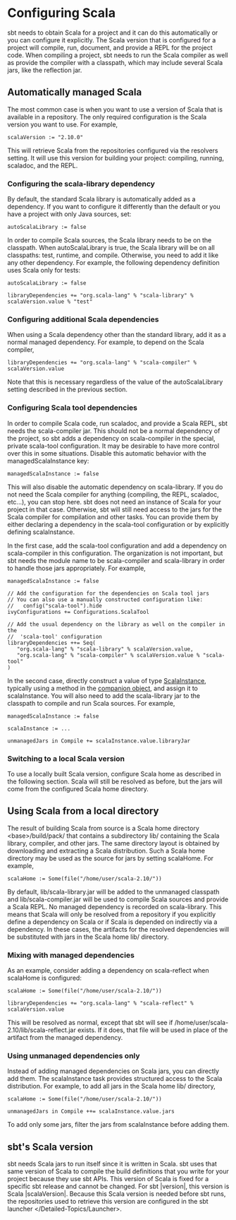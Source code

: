 Configuring Scala
=================

sbt needs to obtain Scala for a project and it can do this automatically
or you can configure it explicitly. The Scala version that is configured
for a project will compile, run, document, and provide a REPL for the
project code. When compiling a project, sbt needs to run the Scala
compiler as well as provide the compiler with a classpath, which may
include several Scala jars, like the reflection jar.

Automatically managed Scala
---------------------------

The most common case is when you want to use a version of Scala that is
available in a repository. The only required configuration is the Scala
version you want to use. For example,

    scalaVersion := "2.10.0"

This will retrieve Scala from the repositories configured via the
resolvers setting. It will use this version for building your project:
compiling, running, scaladoc, and the REPL.

### Configuring the scala-library dependency

By default, the standard Scala library is automatically added as a
dependency. If you want to configure it differently than the default or
you have a project with only Java sources, set:

    autoScalaLibrary := false

In order to compile Scala sources, the Scala library needs to be on the
classpath. When autoScalaLibrary is true, the Scala library will be on
all classpaths: test, runtime, and compile. Otherwise, you need to add
it like any other dependency. For example, the following dependency
definition uses Scala only for tests:

    autoScalaLibrary := false

    libraryDependencies += "org.scala-lang" % "scala-library" % scalaVersion.value % "test"

### Configuring additional Scala dependencies

When using a Scala dependency other than the standard library, add it as
a normal managed dependency. For example, to depend on the Scala
compiler,

    libraryDependencies += "org.scala-lang" % "scala-compiler" % scalaVersion.value

Note that this is necessary regardless of the value of the
autoScalaLibrary setting described in the previous section.

### Configuring Scala tool dependencies

In order to compile Scala code, run scaladoc, and provide a Scala REPL,
sbt needs the scala-compiler jar. This should not be a normal dependency
of the project, so sbt adds a dependency on scala-compiler in the
special, private scala-tool configuration. It may be desirable to have
more control over this in some situations. Disable this automatic
behavior with the managedScalaInstance key:

    managedScalaInstance := false

This will also disable the automatic dependency on scala-library. If you
do not need the Scala compiler for anything (compiling, the REPL,
scaladoc, etc...), you can stop here. sbt does not need an instance of
Scala for your project in that case. Otherwise, sbt will still need
access to the jars for the Scala compiler for compilation and other
tasks. You can provide them by either declaring a dependency in the
scala-tool configuration or by explicitly defining scalaInstance.

In the first case, add the scala-tool configuration and add a dependency
on scala-compiler in this configuration. The organization is not
important, but sbt needs the module name to be scala-compiler and
scala-library in order to handle those jars appropriately. For example,

    managedScalaInstance := false

    // Add the configuration for the dependencies on Scala tool jars
    // You can also use a manually constructed configuration like:
    //   config("scala-tool").hide
    ivyConfigurations += Configurations.ScalaTool

    // Add the usual dependency on the library as well on the compiler in the
    //  'scala-tool' configuration
    libraryDependencies ++= Seq(
       "org.scala-lang" % "scala-library" % scalaVersion.value,
       "org.scala-lang" % "scala-compiler" % scalaVersion.value % "scala-tool"
    )

In the second case, directly construct a value of type
[ScalaInstance](../../api/sbt/ScalaInstance.html), typically using a
method in the [companion object](../../api/sbt/ScalaInstance$.html), and
assign it to scalaInstance. You will also need to add the scala-library
jar to the classpath to compile and run Scala sources. For example,

    managedScalaInstance := false

    scalaInstance := ...

    unmanagedJars in Compile += scalaInstance.value.libraryJar

### Switching to a local Scala version

To use a locally built Scala version, configure Scala home as described
in the following section. Scala will still be resolved as before, but
the jars will come from the configured Scala home directory.

Using Scala from a local directory
----------------------------------

The result of building Scala from source is a Scala home directory
\<base\>/build/pack/ that contains a subdirectory lib/ containing the
Scala library, compiler, and other jars. The same directory layout is
obtained by downloading and extracting a Scala distribution. Such a
Scala home directory may be used as the source for jars by setting
scalaHome. For example,

    scalaHome := Some(file("/home/user/scala-2.10/"))

By default, lib/scala-library.jar will be added to the unmanaged
classpath and lib/scala-compiler.jar will be used to compile Scala
sources and provide a Scala REPL. No managed dependency is recorded on
scala-library. This means that Scala will only be resolved from a
repository if you explicitly define a dependency on Scala or if Scala is
depended on indirectly via a dependency. In these cases, the artifacts
for the resolved dependencies will be substituted with jars in the Scala
home lib/ directory.

### Mixing with managed dependencies

As an example, consider adding a dependency on scala-reflect when
scalaHome is configured:

    scalaHome := Some(file("/home/user/scala-2.10/"))

    libraryDependencies += "org.scala-lang" % "scala-reflect" % scalaVersion.value

This will be resolved as normal, except that sbt will see if
/home/user/scala-2.10/lib/scala-reflect.jar exists. If it does, that
file will be used in place of the artifact from the managed dependency.

### Using unmanaged dependencies only

Instead of adding managed dependencies on Scala jars, you can directly
add them. The scalaInstance task provides structured access to the Scala
distribution. For example, to add all jars in the Scala home lib/
directory,

    scalaHome := Some(file("/home/user/scala-2.10/"))

    unmanagedJars in Compile ++= scalaInstance.value.jars

To add only some jars, filter the jars from scalaInstance before adding
them.

sbt's Scala version
-------------------

sbt needs Scala jars to run itself since it is written in Scala. sbt
uses that same version of Scala to compile the build definitions that
you write for your project because they use sbt APIs. This version of
Scala is fixed for a specific sbt release and cannot be changed. For sbt
|version|, this version is Scala |scalaVersion|. Because this Scala
version is needed before sbt runs, the repositories used to retrieve
this version are configured in the sbt
launcher \</Detailed-Topics/Launcher\>.
